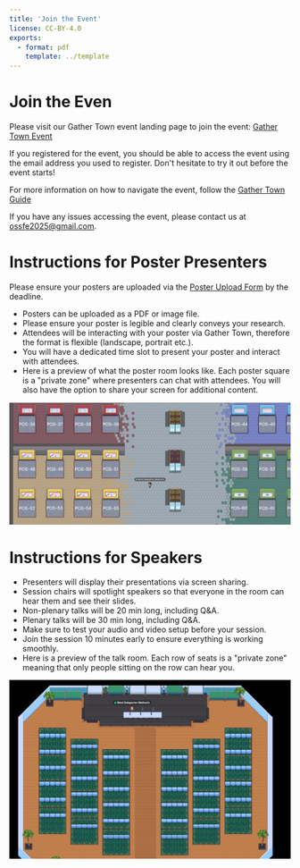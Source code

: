 ```yaml
---
title: 'Join the Event'
license: CC-BY-4.0
exports:
  - format: pdf
    template: ../template
---
```



# Join the Even
Please visit our Gather Town event landing page to join the event: [Gather Town Event](https://app.gather.town/events/TUHZmJy7THyTSP8i-wnq)

If you registered for the event, you should be able to access the event using the email address you used to register. Don't hesitate to try it out before the event starts!

For more information on how to navigate the event, follow the [Gather Town Guide](https://www.gather.town/blog/guide-getting-started)

If you have any issues accessing the event, please contact us at ossfe2025@gmail.com.

# Instructions for Poster Presenters
Please ensure your posters are uploaded via the [Poster Upload Form](https://docs.google.com/forms/d/e/1FAIpQLSf5_5PSGzNpqzf3_94BiCKq6oCzspHyRRpwkgmHTe9oflFH0Q/viewform?usp=header) by the deadline.


 - Posters can be uploaded as a PDF or image file.
 - Please ensure your poster is legible and clearly conveys your research.
 - Attendees will be interacting with your poster via Gather Town, therefore the format is flexible (landscape, portrait etc.).
 - You will have a dedicated time slot to present your poster and interact with attendees.
 - Here is a preview of what the poster room looks like. Each poster square is a "private zone" where presenters can chat with attendees. You will also have the option to share your screen for additional content.

![poster_room_preview](assets/poster-room-preview.png)

# Instructions for Speakers
 - Presenters will display their presentations via screen sharing.
 - Session chairs will spotlight speakers so that everyone in the room can hear them and see their slides.
 - Non-plenary talks will be 20 min long, including Q&A.
 - Plenary talks will be 30 min long, including Q&A.
 - Make sure to test your audio and video setup before your session.
 - Join the session 10 minutes early to ensure everything is working smoothly.
 - Here is a preview of the talk room. Each row of seats is a "private zone" meaning that only people sitting on the row can hear you.

![poster_room_preview](assets/talk-room-preview.png)